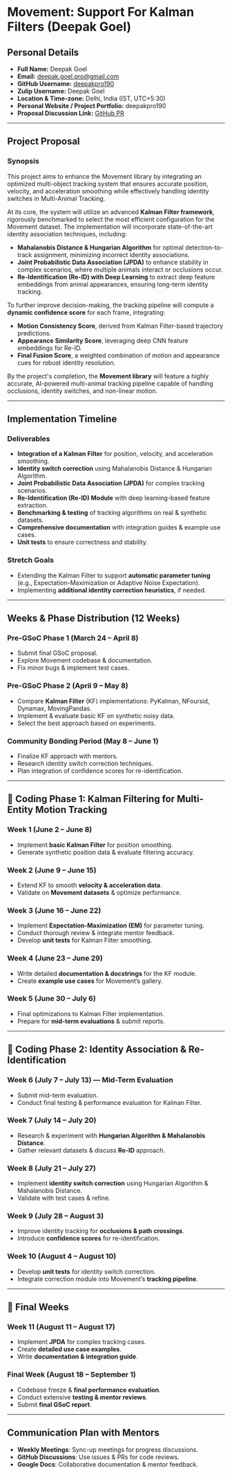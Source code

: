 # Movement: Support For Kalman Filters (Deepak Goel)

## Personal Details
- **Full Name:** Deepak Goel  
- **Email:** [deepak.goel.pro@gmail.com](mailto:deepak.goel.pro@gmail.com)  
- **GitHub Username:** [deepakpro190](https://github.com/deepakpro190)  
- **Zulip Username:** Deepak Goel  
- **Location & Time-zone:** Delhi, India (IST, UTC+5:30)  
- **Personal Website / Project Portfolio:** deepakpro190  
- **Proposal Discussion Link:** [GitHub PR](https://github.com/neuroinformatics-unit/gsoc/pull/47/files)  

---

## Project Proposal

### **Synopsis**
This project aims to enhance the Movement library by integrating an optimized multi-object tracking system that ensures accurate position, velocity, and acceleration smoothing while effectively handling identity switches in Multi-Animal Tracking.

At its core, the system will utilize an advanced **Kalman Filter framework**, rigorously benchmarked to select the most efficient configuration for the Movement dataset. The implementation will incorporate state-of-the-art identity association techniques, including:

- **Mahalanobis Distance & Hungarian Algorithm** for optimal detection-to-track assignment, minimizing incorrect identity associations.
- **Joint Probabilistic Data Association (JPDA)** to enhance stability in complex scenarios, where multiple animals interact or occlusions occur.
- **Re-Identification (Re-ID) with Deep Learning** to extract deep feature embeddings from animal appearances, ensuring long-term identity tracking.

To further improve decision-making, the tracking pipeline will compute a **dynamic confidence score** for each frame, integrating:
- **Motion Consistency Score**, derived from Kalman Filter-based trajectory predictions.
- **Appearance Similarity Score**, leveraging deep CNN feature embeddings for Re-ID.
- **Final Fusion Score**, a weighted combination of motion and appearance cues for robust identity resolution.

By the project's completion, the **Movement library** will feature a highly accurate, AI-powered multi-animal tracking pipeline capable of handling occlusions, identity switches, and non-linear motion.

---

## **Implementation Timeline**

### **Deliverables**
-  **Integration of a Kalman Filter** for position, velocity, and acceleration smoothing.
-  **Identity switch correction** using Mahalanobis Distance & Hungarian Algorithm.
-  **Joint Probabilistic Data Association (JPDA)** for complex tracking scenarios.
-  **Re-Identification (Re-ID) Module** with deep learning-based feature extraction.
-  **Benchmarking & testing** of tracking algorithms on real & synthetic datasets.
-  **Comprehensive documentation** with integration guides & example use cases.
-  **Unit tests** to ensure correctness and stability.

### **Stretch Goals**
-  Extending the Kalman Filter to support **automatic parameter tuning** (e.g., Expectation-Maximization or Adaptive Noise Expectation).
-  Implementing **additional identity correction heuristics**, if needed.

---

##  **Weeks & Phase Distribution (12 Weeks)**

### **Pre-GSoC Phase 1 (March 24 – April 8)**
- Submit final GSoC proposal.
- Explore Movement codebase & documentation.
- Fix minor bugs & implement test cases.

### **Pre-GSoC Phase 2 (April 9 – May 8)**
- Compare **Kalman Filter** (KF) implementations: PyKalman, NFoursid, Dynamax, MovingPandas.
- Implement & evaluate basic KF on synthetic noisy data.
- Select the best approach based on experiments.

### **Community Bonding Period (May 8 – June 1)**
- Finalize KF approach with mentors.
- Research identity switch correction techniques.
- Plan integration of confidence scores for re-identification.

---

## 🔹 **Coding Phase 1: Kalman Filtering for Multi-Entity Motion Tracking**

### **Week 1 (June 2 – June 8)**
- Implement **basic Kalman Filter** for position smoothing.
- Generate synthetic position data & evaluate filtering accuracy.

### **Week 2 (June 9 – June 15)**
- Extend KF to smooth **velocity & acceleration data**.
- Validate on **Movement datasets** & optimize performance.

### **Week 3 (June 16 – June 22)**
- Implement **Expectation-Maximization (EM)** for parameter tuning.
- Conduct thorough review & integrate mentor feedback.
- Develop **unit tests** for Kalman Filter smoothing.

### **Week 4 (June 23 – June 29)**
- Write detailed **documentation & docstrings** for the KF module.
- Create **example use cases** for Movement’s gallery.

### **Week 5 (June 30 – July 6)**
- Final optimizations to Kalman Filter implementation.
- Prepare for **mid-term evaluations** & submit reports.

---

## 🔹 **Coding Phase 2: Identity Association & Re-Identification**

### **Week 6 (July 7 – July 13) — Mid-Term Evaluation**
- Submit mid-term evaluation.
- Conduct final testing & performance evaluation for Kalman Filter.

### **Week 7 (July 14 – July 20)**
- Research & experiment with **Hungarian Algorithm & Mahalanobis Distance**.
- Gather relevant datasets & discuss **Re-ID** approach.

### **Week 8 (July 21 – July 27)**
- Implement **identity switch correction** using Hungarian Algorithm & Mahalanobis Distance.
- Validate with test cases & refine.

### **Week 9 (July 28 – August 3)**
- Improve identity tracking for **occlusions & path crossings**.
- Introduce **confidence scores** for re-identification.

### **Week 10 (August 4 – August 10)**
- Develop **unit tests** for identity switch correction.
- Integrate correction module into Movement’s **tracking pipeline**.

---

## 🔹 **Final Weeks**
### **Week 11 (August 11 – August 17)**
- Implement **JPDA** for complex tracking cases.
- Create **detailed use case examples**.
- Write **documentation & integration guide**.

### **Final Week (August 18 – September 1)**
- Codebase freeze & **final performance evaluation**.
- Conduct extensive **testing & mentor reviews**.
- Submit **final GSoC report**.

---

## **Communication Plan with Mentors**
- **Weekly Meetings**: Sync-up meetings for progress discussions.
- **GitHub Discussions**: Use issues & PRs for code reviews.
- **Google Docs**: Collaborative documentation & mentor feedback.
